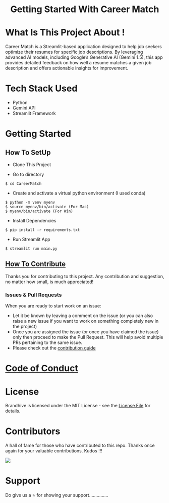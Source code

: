 <h1 align="center">Getting Started With Career Match</h1> 



# What Is This Project About !

Career Match is a Streamlit-based application designed to help job seekers optimize their resumes for specific job descriptions. 
By leveraging advanced AI models, including Google’s Generative AI (Gemini 1.5), this app provides detailed feedback on how well a resume matches a given job description and offers actionable insights for improvement.


# Tech Stack Used
- Python
- Gemini API
- Streamlit Framework


# Getting Started
## How To SetUp
- Clone This Project

- Go to directory
```
$ cd CareerMatch
```
- Create and activate a virtual python environment (I used conda)
```
$ python -m venv myenv
$ source myenv/bin/activate (For Mac)
$ myenv/bin/activate (For Win)
```
- Install Dependencies
```
$ pip install -r requirements.txt
```
- Run Streamlit App
```
$ streamlit run main.py
```
## [How To Contribute](CONTRIBUTION%20GUIDE.md)
Thanks you for contributing to this project. Any contribution and suggestion, no matter how small, is much appreciated!
<br>
### Issues & Pull Requests
When you are ready to start work on an issue:
- Let it be known by leaving a comment on the issue (or you can also raise a new issue if you want to work on something completely new in the project)
- Once you are assigned the issue (or once you have claimed the issue) only then proceed to make the Pull Request. This will help avoid multiple PRs pertaining to the same issue.
- Please check out the [contribution guide](CONTRIBUTION%20GUIDE.md)

# [Code of Conduct](CODE%20OF%20CONDUCT.md)
# License
Brandhive is licensed under the MIT License - see the [License File](LICENSE) for details.

# Contributors
A hall of fame for those who have contributed to this repo. Thanks once again for your valuable contributions. Kudos !!!
<br>

<a href="https://github.com/vedprakashnautiyal/CareerMatch/graphs/contributors">
  <img src="https://contrib.rocks/image?repo=vedprakashnautiyal/CareerMatch" />
</a>

# Support
Do give us a ⭐️ for showing your support...............
